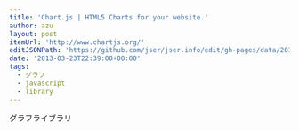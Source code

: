 ```yaml
---
title: 'Chart.js | HTML5 Charts for your website.'
author: azu
layout: post
itemUrl: 'http://www.chartjs.org/'
editJSONPath: 'https://github.com/jser/jser.info/edit/gh-pages/data/2013/03/index.json'
date: '2013-03-23T22:39:00+00:00'
tags:
  - グラフ
  - javascript
  - library
---
```

グラフライブラリ
